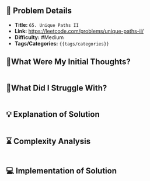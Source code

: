 ## 📝 Problem Details

- **Title:** `65. Unique Paths II`
- **Link:** https://leetcode.com/problems/unique-paths-ii/
- **Difficulty:** #Medium 
- **Tags/Categories:** `{{tags/categories}}`

## 💭What Were My Initial Thoughts?

```

```

## 🤔What Did I Struggle With?

```

```

## 💡 Explanation of Solution

```

```

## ⌛ Complexity Analysis

```

```

## 💻 Implementation of Solution

```cpp

```